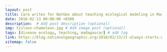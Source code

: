 ```yaml
---
layout: post
title: Cara writes for NatGeo about teaching ecological modeling in Madagascar -- "It always starts with a question"
date: 2018-02-13 00:00:00 +0300
description:  # Add post description (optional)
img: tsilavo-chameleon.jpg # Add image post (optional)
tags: [disease ecology, teaching, madagascar] # add tag
link: https://blog.nationalgeographic.org/2018/02/13/it-always-starts-with-a-question-teaching-science-in-madagascar/
sitemap: false
---
```

